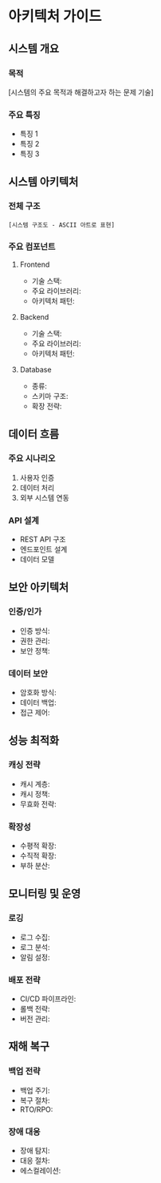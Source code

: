 # 아키텍처 가이드

## 시스템 개요

### 목적
[시스템의 주요 목적과 해결하고자 하는 문제 기술]

### 주요 특징
- 특징 1
- 특징 2
- 특징 3

## 시스템 아키텍처

### 전체 구조
```ascii
[시스템 구조도 - ASCII 아트로 표현]
```

### 주요 컴포넌트
1. Frontend
   - 기술 스택:
   - 주요 라이브러리:
   - 아키텍처 패턴:

2. Backend
   - 기술 스택:
   - 주요 라이브러리:
   - 아키텍처 패턴:

3. Database
   - 종류:
   - 스키마 구조:
   - 확장 전략:

## 데이터 흐름

### 주요 시나리오
1. 사용자 인증
2. 데이터 처리
3. 외부 시스템 연동

### API 설계
- REST API 구조
- 엔드포인트 설계
- 데이터 모델

## 보안 아키텍처

### 인증/인가
- 인증 방식:
- 권한 관리:
- 보안 정책:

### 데이터 보안
- 암호화 방식:
- 데이터 백업:
- 접근 제어:

## 성능 최적화

### 캐싱 전략
- 캐시 계층:
- 캐시 정책:
- 무효화 전략:

### 확장성
- 수평적 확장:
- 수직적 확장:
- 부하 분산:

## 모니터링 및 운영

### 로깅
- 로그 수집:
- 로그 분석:
- 알림 설정:

### 배포 전략
- CI/CD 파이프라인:
- 롤백 전략:
- 버전 관리:

## 재해 복구

### 백업 전략
- 백업 주기:
- 복구 절차:
- RTO/RPO:

### 장애 대응
- 장애 탐지:
- 대응 절차:
- 에스컬레이션: